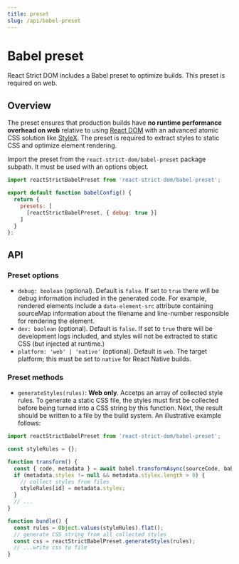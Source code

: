 ```yaml
---
title: preset
slug: /api/babel-preset
---
```


# Babel preset

<p className="text-xl">React Strict DOM includes a Babel preset to optimize builds. This preset is required on web.</p>

## Overview

The preset ensures that production builds have **no runtime performance overhead on web** relative to using [React DOM](https://react.dev/) with an advanced atomic CSS solution like [StyleX](https://stylexjs.com). The preset is required to extract styles to static CSS and optimize element rendering.

Import the preset from the `react-strict-dom/babel-preset` package subpath. It must be used with an options object.


```js title="babel.config.dom.js"
import reactStrictBabelPreset from 'react-strict-dom/babel-preset';

export default function babelConfig() {
  return {
    presets: [
      [reactStrictBabelPreset, { debug: true }]
    ]
  }
};
```

## API

### Preset options

* `debug: boolean` (optional). Default is `false`. If set to `true` there will be debug information included in the generated code. For example, rendered elements include a `data-element-src` attribute containing sourceMap information about the filename and line-number responsible for rendering the element.
* `dev: boolean` (optional). Default is `false`. If set to `true` there will be development logs included, and styles will not be extracted to static CSS (but injected at runtime.)
* `platform: 'web' | 'native'` (optional). Default is `web`. The target platform; this must be set to `native` for React Native builds.

### Preset methods

* `generateStyles(rules)`: **Web only**. Accetps an array of collected style rules. To generate a static CSS file, the styles must first be collected before being turned into a CSS string by this function. Next, the result should be written to a file by the build system. An illustrative example follows:

```js
import reactStrictBabelPreset from 'react-strict-dom/babel-preset';

const styleRules = {};

function transform() {
  const { code, metadata } = await babel.transformAsync(sourceCode, babelConfig);
  if (metadata.stylex != null && metadata.stylex.length > 0) {
    // collect styles from files
    styleRules[id] = metadata.stylex;
  }
  // ...
}

function bundle() {
  const rules = Object.values(styleRules).flat();
  // generate CSS string from all collected styles
  const css = reactStrictBabelPreset.generateStyles(rules);
  // ...write css to file
}
```
